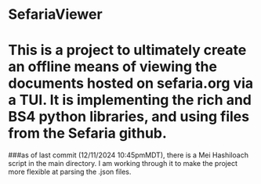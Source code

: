 # SefariaViewer

# This is a project to ultimately create an offline means of viewing the documents hosted on sefaria.org via a TUI. It is implementing the rich and BS4 python libraries, and using files from the Sefaria github. 

###as of last commit (12/11/2024 10:45pmMDT), there is a Mei Hashiloach script in the main directory. I am working through it to make the project more flexible at parsing the .json files.  
